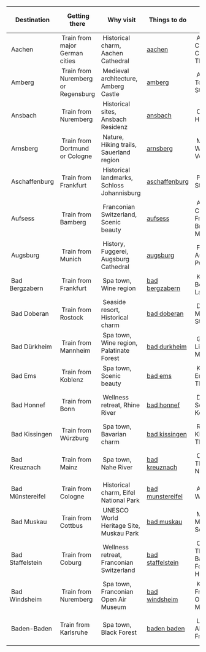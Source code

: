 |  Destination      |  Getting there                      |  Why visit                                  | Things to do                                                                        |  Top sights                                             |  Best Festivals and Annual Events |  Popular Walk                 |  What to shop                            |  Shopping tip                                           |  Nearby Day trips                    |
| ----------------- | ----------------------------------- | ------------------------------------------- | ----------------------------------------------------------------------------------- | ------------------------------------------------------- | --------------------------------- | ----------------------------- | ---------------------------------------- | ------------------------------------------------------- | ------------------------------------ |
|  Aachen           |  Train from major German cities     |  Historical charm, Aachen Cathedral         | [aachen](https://triplyzer.com/germany/things-to-do-in-aachen/)                     |  Aachen Cathedral, Carolus Thermen spa                  |  Aachen Christmas Market          |  Lousberg Hill Walk           |  Local crafts, Printen                   |  Visit the Rathaus market for unique souvenirs          |  Monschau, Maastricht                |
|  Amberg           |  Train from Nuremberg or Regensburg |  Medieval architecture, Amberg Castle       | [amberg](https://triplyzer.com/germany/things-to-do-in-amberg/)                     |  Amberg Old Town, Stadtbrille                           |  Medieval Festival                |  Stadtgraben Walk             |  Traditional crafts, Beer                |  Explore the Marktplatz for handmade crafts             |  Regensburg, Nuremberg               |
|  Ansbach          |  Train from Nuremberg               |  Historical sites, Ansbach Residenz         | [ansbach](https://triplyzer.com/germany/things-to-do-in-ansbach/)                   |  Orangerie, Hofgarten                                   |  Kaspar Hauser Festival           |  Residenz Walk                |  Local handicrafts, Beer                 |  Don't miss the Flea Market near the Residenz           |  Rothenburg ob der Tauber, Nuremberg |
|  Arnsberg         |  Train from Dortmund or Cologne     |  Nature, Hiking trails, Sauerland region    | [arnsberg](https://triplyzer.com/germany/things-to-do-in-arnsberg/)                 |  Möhnesee, Wildwald Vosswinkel                          |  Hansefest                        |  Sauerland Panorama Walk      |  Local crafts, Sauerland specialties     |  Check out the Kunstmarkt for artistic finds            |  Möhnesee, Soest                     |
|  Aschaffenburg    |  Train from Frankfurt               |  Historical landmarks, Schloss Johannisburg | [aschaffenburg](https://triplyzer.com/germany/things-to-do-in-aschaffenburg/)       |  Pompejanum, Stiftskirche                               |  Aschaffenburg City Festival      |  Schlossgarten Walk           |  Local wines, Handicrafts                |  Visit the Farmers' Market for fresh produce            |  Miltenberg, Wertheim                |
|  Aufsess          |  Train from Bamberg                 |  Franconian Switzerland, Scenic beauty      | [aufsess](https://triplyzer.com/germany/things-to-do-in-aufsess/)                   |  Aufsess Castle, Franconian Brewery Museum              |  Beer Festival                    |  Fränkischer Gebirgsweg Walk  |  Local brews, Traditional crafts         |  Don't miss the Brauerei Museum for beer enthusiasts    |  Bamberg, Bayreuth                   |
|  Augsburg         |  Train from Munich                  |  History, Fuggerei, Augsburg Cathedral      | [augsburg](https://triplyzer.com/germany/things-to-do-in-augsburg/)                 |  Fuggerei, Augsburger Puppenkiste                       |  Augsburger Hohes Friedensfest    |  Stadtmauer Walk              |  Traditional crafts, Local specialties   |  Explore the Maximilianstraße for upscale shopping      |  Munich, Nuremberg                   |
|  Bad Bergzabern   |  Train from Frankfurt               |  Spa town, Wine region                      | [bad bergzabern](https://triplyzer.com/germany/things-to-do-in-bad-bergzabern/)     |  Kurpark, Bergzaberner Land                             |  Wine festival                    |  Südpfalz Panoramaweg Walk    |  Local wines, Handicrafts                |  Look for local wines at the Weinmarkt                  |  Hambacher Schloss, Deidesheim       |
|  Bad Doberan      |  Train from Rostock                 |  Seaside resort, Historical charm           | [bad doberan](https://triplyzer.com/germany/things-to-do-in-bad-doberan/)           |  Doberan Minster, Molli Steam Train                     |  Molli Steam Festival             |  Molliweg Walk                |  Local crafts, Seafood                   |  Visit the Antikmarkt for unique antiques               |  Rostock, Kühlungsborn               |
|  Bad Dürkheim     |  Train from Mannheim                |  Spa town, Wine region, Palatinate Forest   | [bad durkheim](https://triplyzer.com/germany/things-to-do-in-bad-durkheim/)         |  Gradierbau, Limburg Monastery                          |  Wurstmarkt                       |  Riesling Walk                |  Local wines, Handicrafts                |  Check out the Trödelmarkt for bargains                 |  Speyer, Mannheim                    |
|  Bad Ems          |  Train from Koblenz                 |  Spa town, Scenic beauty                    | [bad ems](https://triplyzer.com/germany/things-to-do-in-bad-ems/)                   |  Kurpark, Emser Therme                                  |  Kurparkfest                      |  Lahn Walk                    |  Local wines, Spa products               |  Explore the Wochenmarkt for local specialties          |  Koblenz, Lahnstein                  |
|  Bad Honnef       |  Train from Bonn                    |  Wellness retreat, Rhine River              | [bad honnef](https://triplyzer.com/germany/things-to-do-in-bad-honnef/)             |  Drachenfels, Sea Life Königswinter                     |  Drachenfest                      |  Rheinsteig Walk              |  Local wines, Wellness products          |  Don't miss the Kunsthandwerkermarkt for crafts         |  Bonn, Königswinter                  |
|  Bad Kissingen    |  Train from Würzburg                |  Spa town, Bavarian charm                   | [bad kissingen](https://triplyzer.com/germany/things-to-do-in-bad-kissingen/)       |  Rosengarten, KissSalis Therme                          |  Kissinger Sommer                 |  Bismarckweg Walk             |  Local wines, Spa products               |  Visit the Flohmarkt for second-hand treasures          |  Würzburg, Bamberg                   |
|  Bad Kreuznach    |  Train from Mainz                   |  Spa town, Nahe River                       | [bad kreuznach](https://triplyzer.com/germany/things-to-do-in-bad-kreuznach/)       |  Crucenia Thermen, Alte Nahebrücke                      |  Bad Kreuznach Wine Festival      |  Rotenfels Panoramaweg Walk   |  Local wines, Wellness products          |  Check out the Bauernmarkt for farm-fresh goods         |  Mainz, Rüdesheim                    |
|  Bad Münstereifel |  Train from Cologne                 |  Historical charm, Eifel National Park      | [bad munstereifel](https://triplyzer.com/germany/things-to-do-in-bad-munstereifel/) |  Altstadt, City Walls                                   |  Christmas Market                 |  Eifelsteig Walk              |  Local crafts, Eifel specialties         |  Explore the Kunsthandwerkermarkt for handcrafted items |  Cologne, Nürburg                    |
|  Bad Muskau       |  Train from Cottbus                 |  UNESCO World Heritage Site, Muskau Park    | [bad muskau](https://triplyzer.com/germany/things-to-do-in-bad-muskau/)             |  Muskau Park, Muskauer Schloss                          |  Park Festival                    |  Muskau Park Walk             |  Local handicrafts, Regional specialties |  Don't miss the Bauernmarkt for local produce           |  Görlitz, Cottbus                    |
|  Bad Staffelstein |  Train from Coburg                  |  Wellness retreat, Franconian Switzerland   | [bad staffelstein](https://triplyzer.com/germany/things-to-do-in-bad-staffelstein/) |  Obermain Therme, Basilica of the Fourteen Holy Helpers |  Bierwoche                        |  Mainwanderweg Walk           |  Local brews, Spa products               |  Look for Franconian ceramics at the Töpfermarkt        |  Bamberg, Coburg                     |
|  Bad Windsheim    |  Train from Nuremberg               |  Spa town, Franconian Open Air Museum       | [bad windsheim](https://triplyzer.com/germany/things-to-do-in-bad-windsheim/)       |  Kurpark, Franconian Open Air Museum                    |  Karpfenessen                     |  Steigerwald Panoramaweg Walk |  Local crafts, Wellness products         |  Visit the Wochenmarkt for fresh produce                |  Rothenburg ob der Tauber, Nuremberg |
|  Baden-Baden      | Train from Karlsruhe                |  Spa town, Black Forest                     | [baden baden](https://triplyzer.com/germany/things-to-do-in-baden-baden/)           |  Lichtentaler Allee, Friedrichsbad                      |  Baden-Baden Summer Nights        |  Schwarzwaldsteig Walk        |  Local wines, Wellness products          |  Don't miss the Antikmarkt for vintage finds            |  Strasbourg, Freiburg                |
